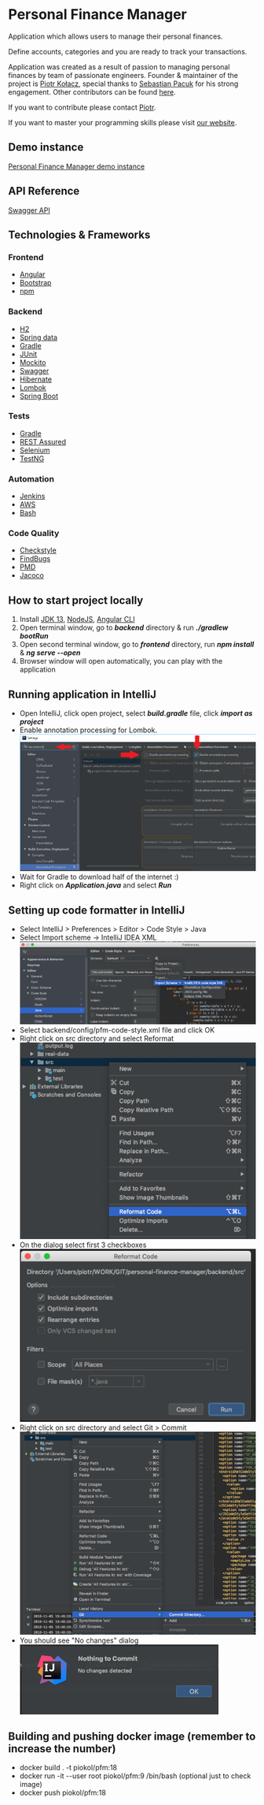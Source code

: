 # Personal Finance Manager

Application which allows users to manage their personal finances.

Define accounts, categories and you are ready to track your transactions.

Application was created as a result of passion to managing personal finances by team of passionate engineers. Founder & maintainer of the project is [Piotr Kołacz](https://github.com/pio-kol), special thanks to [Sebastian Pacuk](https://github.com/sebapacuk) for his strong engagement. Other contributors can be found [here](https://github.com/programming-in-practice/personal-finance-manager/graphs/contributors).

If you want to contribute please contact [Piotr](mailto:piotr@passionatesoftwareengineer.com).

If you want to master your programming skills please visit [our website](https://passionatesoftwareengineer.com).

## Demo instance
[Personal Finance Manager demo instance](https://pfm.passionatesoftwareengineer.com)

## API Reference
[Swagger API](https://backend.passionatesoftwareengineer.com)

## Technologies & Frameworks

### Frontend
- [Angular](https://angular.io/)
- [Bootstrap](https://getbootstrap.com/)
- [npm](https://www.npmjs.com/)

### Backend
- [H2](http://www.h2database.com)
- [Spring data](https://projects.spring.io/spring-data/)
- [Gradle](https://gradle.org/)
- [JUnit](https://maven.apache.org/)
- [Mockito](http://site.mockito.org/)
- [Swagger](https://swagger.io/)
- [Hibernate](http://hibernate.org/)
- [Lombok](https://projectlombok.org/)
- [Spring Boot](https://spring.io/projects/spring-boot)

### Tests
- [Gradle](https://gradle.org/)
- [REST Assured](http://rest-assured.io/)
- [Selenium](https://www.seleniumhq.org/)
- [TestNG](https://testng.org)

### Automation
- [Jenkins](https://jenkins.io/)
- [AWS](https://aws.amazon.com/)
- [Bash](https://www.gnu.org/software/bash/)

### Code Quality
- [Checkstyle](http://checkstyle.sourceforge.net/)
- [FindBugs](http://findbugs.sourceforge.net/)
- [PMD](https://pmd.github.io/)
- [Jacoco](https://www.eclemma.org/jacoco/)

## How to start project locally

1. Install [JDK 13](https://adoptopenjdk.net/?variant=openjdk13&jvmVariant=hotspot), [NodeJS](https://nodejs.org/en/), [Angular CLI](https://cli.angular.io/)
2. Open terminal window, go to **_backend_** directory & run **_./gradlew bootRun_**
3. Open second terminal window, go to **_frontend_** directory, run **_npm install_** & **_ng serve --open_**
4. Browser window will open automatically, you can play with the application

## Running application in IntelliJ
- Open IntelliJ, click open project, select **_build.gradle_** file, click **_import as project_**
- Enable annotation processing for Lombok. \
![Enable annotations for Lombok](readme/lombok-annotations.png)
- Wait for Gradle to download half of the internet :)
- Right click on **_Application.java_** and select **_Run_**

## Setting up code formatter in IntelliJ
- Select IntelliJ > Preferences > Editor > Code Style > Java
- Select Import scheme -> IntelliJ IDEA XML \
![Import scheme](readme/import-scheme.png)
- Select backend/config/pfm-code-style.xml file and click OK
- Right click on src directory and select Reformat \
![Reformat src](readme/reformat-src.png)
- On the dialog select first 3 checkboxes \
![Reformat dialog](readme/reformat-dialog.png)
- Right click on src directory and select Git > Commit \
![Git commit](readme/git-commit-directory.png)
- You should see "No changes" dialog \
![No changes dialog](readme/git-no-changes.png)

## Building and pushing docker image (remember to increase the number)
- docker build . -t piokol/pfm:18
- docker run -it --user root piokol/pfm:9 /bin/bash (optional just to check image)
- docker push piokol/pfm:18
